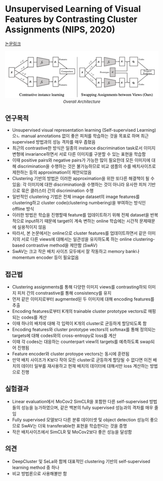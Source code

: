 # Unsupervised Learning of Visual Features by Contrasting Cluster Assignments (NIPS, 2020)

[논문링크](https://proceedings.neurips.cc/paper/2020/hash/70feb62b69f16e0238f741fab228fec2-Abstract.html)

<p align="center">
    <img width="600" alt='fig1' src="./img/05_09_01.png?raw=true"></br>
    <em><font size=2>Overall Architecture</font></em>
</p>

## 연구목적
- Unsupervised visual representation learning (Self-supervised Learning)으ㄴ manual annotations 없이 좋은 피처를 학습하는 것을 목표로 하며 최근 supervised 방법과의 성능 격차를 매우 좁혔음
- 최근의 contrastive한 방식은 일종의 instance discrimination task로서 이미지 변형에 invariance하면서 서로 다른 이미지를 구분할 수 있는 표현을 학습함
- 이때 positive pairs와 negative pairs가 가능한 많이 필요한데 모든 이미지에 대해 discrimination을 수행하는 것은 불가능하므로 비교 샘플의 수를 배치사이즈로 제한하는 등의 approximation이 제안되었음
- Clustering 기반의 방법은 이러한 approximation을 위한 또다른 해결책이 될 수 있음: 각 이미지에 대한 discrimination을 수행하는 것이 아니라 유사한 피처 기반으로 묶은 클러스터 간의 discrimination 수행
- 일반적인 clustering 기법은 전체 image dataset의 image features를 clustering하고 cluster code(clustering numbering)을 부여하는 방식인 offline 방식
- 이러한 방법은 학습을 진행할때 feature를 업데이트하기 위해 전체 dataset을 반복적으로 input하기 때문에 target이 계속 변하는 online 학습에는 시간적 문제때문에 실용적이지 않음
- 따라서, 본 논문에서는 online으로 cluster features를 업데이트하면서 같은 이미지의 서로 다른 views에 대해서는 일관성을 유지하도록 하는 online clustering-based contrastive method을 제안함 (SwAV)
- SwAV는 크고 작은 배치 사이즈 모두에서 잘 작동하고 memory bank나 momentum encoder 등이 필요없음

## 접근법
- Clustering assignments를 통해 다양한 이미지 views를 contrasting하되 이미지 피처 간의 constrastive를 통해 consistency를 유지
- 먼저 같은 이미지로부터 augmented된 두 이미지에 대해 encoding features를 추출
- Encoding features로부터 K개의 trainable cluster prototype vectors로 매핑되는 codes를 계산
- 이때 하나의 배치에 대해 각 입력이 K개의 cluster로 균등하게 할당되도록 함
- Encoding features와 cluster prototype vectors의 softmax를 통해 정의되는 targets에 대해 codes와의 cross-entropy로 loss를 계산
- 이때 각 codes는 대응하는 counterpart view의 targets를 예측하도록 swap되어 진행됨
- Feature encoder와 cluster protoype vectors는 동시에 훈련됨
- 만약 배치 사이즈가 K보다 작아 모든 cluster로 균등하게 할당될 수 없다면 이전 배치의 데이터 일부를 재사용하고 현재 배치의 데이터에 대해서만 loss 계산하는 방법으로 진행

## 실험결과
- Linear evaluation에서 MoCov2 SimCLR을 포함한 다른 self-supervised 방법들의 성능을 능가하였으며, 같은 백본의 fully supervised 성능과의 격차를 매우 줄임
- Fully supervised 모델보다 다른 분류 데이터셋 및 object detection 성능이 좋으므로 SwAV는 더욱 transferable한 표현을 학습한다는 것을 증명
- 작은 배치사이즈에서 SimCLR 및 MoCov2보다 좋은 성능을 달성함
  
## 의견
- DeepCluster 및 SeLa와 함께 대표적인 clustering 기반의 self-supervised learning method 중 하나
- 비교 방법론으로 사용해볼만 함